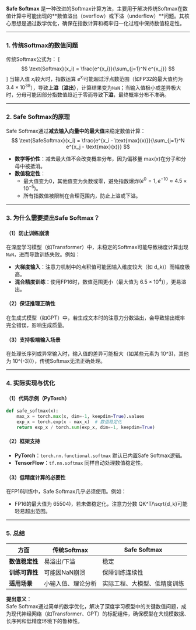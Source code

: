 **Safe Softmax** 是一种改进的Softmax计算方法，主要用于解决传统Softmax在数值计算中可能出现的**数值溢出（overflow）或下溢（underflow）**问题。其核心思想是通过数学优化，确保在指数计算和概率归一化过程中保持数值稳定性。

---

### **1. 传统Softmax的数值问题**
传统Softmax公式为：
\[
$$
\text{Softmax}(x_i) = \frac{e^{x_i}}{\sum_{j=1}^N e^{x_j}}
$$
\]
当输入值 $x_i$较大时，指数运算 $e^{x_i}$可能超过浮点数范围（如FP32的最大值约为 $3.4 \times 10^{38}$），导致**上溢（溢出）**，计算结果变为`NaN`；当输入值极小或差异极大时，分母可能因部分指数值趋近于零而导致**下溢**，最终概率分布不准确。

---

### **2. Safe Softmax的原理**
Safe Softmax通过**减去输入向量中的最大值**来稳定数值计算：
$$
\text{SafeSoftmax}(x_i) = \frac{e^{x_i - \text{max}(x)}}{\sum_{j=1}^N e^{x_j - \text{max}(x)}}
$$

- **数学等价性**：减去最大值不会改变概率分布，因为偏移量 $\text{max}(x)$在分子和分母中被抵消。
- **数值稳定性**：
  - 最大值变为0，其他值变为负数或零，避免指数爆炸$(e^0 = 1, e^{-10} \approx 4.5 \times 10^{-5})$。
  - 所有指数值被限制在合理范围内，防止上溢或下溢。

---

### **3. 为什么需要提出Safe Softmax？**
#### **（1）防止训练崩溃**
在深度学习模型（如Transformer）中，未稳定的Softmax可能导致梯度计算出现`NaN`，进而导致训练失败。例如：
- **大梯度输入**：注意力机制中的点积值可能因输入维度较大（如 d_k\)）而幅度极高。
- **混合精度训练**：使用FP16时，数值范围更小（最大值为 $6.5 \times 10^4$\)），更易溢出。

#### **（2）保证推理正确性**
在生成式模型（如GPT）中，若生成文本时的注意力分数溢出，会导致输出概率完全错误，影响生成质量。

#### **（3）支持极端输入场景**
在处理长序列或异常输入时，输入值的差异可能极大（如某些元素为 10^3\)，其他为 10^{-3}\)），传统Softmax无法正确处理。

---

### **4. 实际实现与优化**
#### **（1）代码示例（PyTorch）**
```python
def safe_softmax(x):
    max_x = torch.max(x, dim=-1, keepdim=True).values
    exp_x = torch.exp(x - max_x)  # 数值稳定化
    return exp_x / torch.sum(exp_x, dim=-1, keepdim=True)
```

#### **（2）框架支持**
- **PyTorch**：`torch.nn.functional.softmax` 默认已内置Safe Softmax逻辑。
- **TensorFlow**：`tf.nn.softmax` 同样自动处理数值稳定性。

#### **（3）低精度计算的必要性**
在FP16训练中，Safe Softmax几乎必须使用。例如：
- FP16的最大值为 65504\)，若未做稳定化，注意力分数 QK^T/\sqrt{d_k}可能轻易超出范围。

---

### **5. 总结**
| **方面**       | **传统Softmax**    | **Safe Softmax**             |
| -------------- | ------------------ | ---------------------------- |
| **数值稳定性** | 易溢出/下溢        | 稳定                         |
| **训练可靠性** | 可能因NaN崩溃      | 保障训练连续性               |
| **适用场景**   | 小输入值、理论分析 | 实际工程、大模型、低精度训练 |

**提出意义**：  
Safe Softmax通过简单的数学优化，解决了深度学习模型中的关键数值问题，成为现代神经网络（如Transformer、GPT）的标配组件，确保模型在大规模数据、长序列和低精度环境下的鲁棒性。